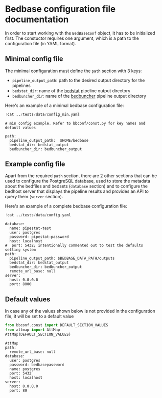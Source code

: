 # Bedbase configuration file documentation

In order to start working with the `BedBaseConf` object, it has to be initialized first. The constuctor requires one argument, which is a path to the configuration file (in YAML format).

## Minimal config file

The minimal configuration must define the `path` section with 3 keys:

- `pipeline_output_path`: path to the desired output directory for the pipelines
- `bedstat_dir`: name of the [bedstat](https://github.com/databio/bedstat) pipeline output directory
- `bedbuncher_dir`: name of the [bedbuncher](https://github.com/databio/bedbuncher) pipeline output directory

Here's an example of a minimal bedbase configuration file:


```python
!cat ../tests/data/config_min.yaml
```

    # min config example. Refer to bbconf/const.py for key names and default values
    
    path:
      pipeline_output_path:  $HOME/bedbase
      bedstat_dir: bedstat_output
      bedbuncher_dir: bedbuncher_output

## Example config file

Apart from the required `path` section, there are 2 other sections that can be used to configure the PostgreSQL database, used to store the metadata about the bedfiles and bedsets (`database` section) and to configure the bedhost server that displays the pipeline results and provides an API to query them (`server` section).

Here's an example of a complete bedbase configuration file:


```python
!cat ../tests/data/config.yaml
```

    database:
      name: pipestat-test
      user: postgres
      password: pipestat-password
      host: localhost
    #  port: 5432; intentionally commented out to test the defaults setting system
    path:
      pipeline_output_path: $BEDBASE_DATA_PATH/outputs
      bedstat_dir: bedstat_output
      bedbuncher_dir: bedbuncher_output
      remote_url_base: null
    server:
      host: 0.0.0.0
      port: 8000

## Default values

In case any of the values shown below is not provided in the configuration file, it will be set to a default value


```python
from bbconf.const import DEFAULT_SECTION_VALUES
from attmap import AttMap
AttMap(DEFAULT_SECTION_VALUES)
```




    AttMap
    path:
      remote_url_base: null
    database:
      user: postgres
      password: bedbasepassword
      name: postgres
      port: 5432
      host: localhost
    server:
      host: 0.0.0.0
      port: 80


